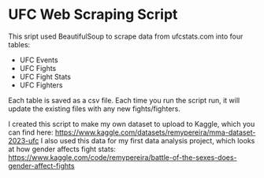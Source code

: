 # UFC Web Scraping Script

This sript used BeautifulSoup to scrape data from ufcstats.com into four tables:

- UFC Events
- UFC Fights
- UFC Fight Stats
- UFC Fighters

Each table is saved as a csv file. Each time you run the script run, it will update the existing files with any new fights/fighters.  

I created this script to make my own dataset to upload to Kaggle, which you can find here: 
  https://www.kaggle.com/datasets/remypereira/mma-dataset-2023-ufc
I also used this data for my first data analysis project, which looks at how gender affects fight stats:
  https://www.kaggle.com/code/remypereira/battle-of-the-sexes-does-gender-affect-fights

